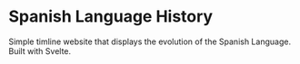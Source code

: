 # Spanish Language History
Simple timline website that displays the evolution of the Spanish Language. Built with Svelte.
